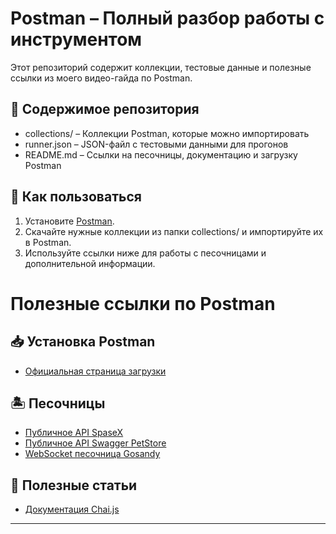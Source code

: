 # Postman – Полный разбор работы с инструментом

Этот репозиторий содержит коллекции, тестовые данные и полезные ссылки из моего видео-гайда по Postman.

## 📂 Содержимое репозитория

- collections/ – Коллекции Postman, которые можно импортировать
- runner.json – JSON-файл с тестовыми данными для прогонов
- README.md – Ссылки на песочницы, документацию и загрузку Postman

## 🚀 Как пользоваться

1. Установите [Postman](https://www.postman.com/downloads/).
2. Скачайте нужные коллекции из папки collections/ и импортируйте их в Postman.
3. Используйте ссылки ниже для работы с песочницами и дополнительной информации.

# Полезные ссылки по Postman

## 📥 Установка Postman
- [Официальная страница загрузки](https://www.postman.com/downloads/)

## 🏝 Песочницы
- [Публичное API SpaseX](https://docs.spacexdata.com/)
- [Публичное API Swagger PetStore](https://petstore.swagger.io/#/pet/addPet)
- [WebSocket песочница Gosandy](https://app.gosandy.io/)

## 📖 Полезные статьи
- [Документация Chai.js](https://www.chaijs.com)

---
